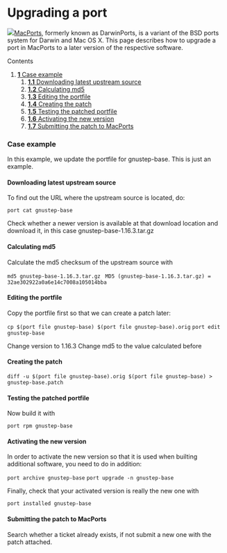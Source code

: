 Upgrading a port
================
![](../../_/rsrc/1222694606788/developers/macports/macports-logo-top.png)[MacPorts](http://www.macports.org/), formerly known as DarwinPorts, is a variant of the BSD ports system for Darwin and Mac OS X.
This page describes how to upgrade a port in MacPorts to a later version of the respective software.





Contents
1.  [**1** Case example](upgrading-a-port.html#TOC-Case-example)
    1.  [**1.1** Downloading latest upstream source](upgrading-a-port.html#TOC-Downloading-latest-upstream-source)
    2.  [**1.2** Calculating md5](upgrading-a-port.html#TOC-Calculating-md5)
    3.  [**1.3** Editing the portfile](upgrading-a-port.html#TOC-Editing-the-portfile)
    4.  [**1.4** Creating the patch](upgrading-a-port.html#TOC-Creating-the-patch)
    5.  [**1.5** Testing the patched portfile](upgrading-a-port.html#TOC-Testing-the-patched-portfile)
    6.  [**1.6** Activating the new version](upgrading-a-port.html#TOC-Activating-the-new-version)
    7.  [**1.7** Submitting the patch to MacPorts](upgrading-a-port.html#TOC-Submitting-the-patch-to-MacPorts)


### Case example
In this example, we update the portfile for gnustep-base. This is just an example.
#### Downloading latest upstream source
To find out the URL where the upstream source is located, do:



`port cat gnustep-base `

Check whether a newer version is available at that download location and download it, in this case gnustep-base-1.16.3.tar.gz
#### Calculating md5
Calculate the md5 checksum of the upstream source with

`md5 gnustep-base-1.16.3.tar.gz `
`MD5 (gnustep-base-1.16.3.tar.gz) = 32ae302922a0a6e14c7008a105014bba`
#### Editing the portfile
Copy the portfile first so that we can create a patch later:

`cp $(port file gnustep-base) $(port file gnustep-base).orig`
`port edit gnustep-base`

Change version to 1.16.3
Change md5 to the value calculated before
#### Creating the patch
`diff -u $(port file gnustep-base).orig $(port file gnustep-base) > gnustep-base.patch`
#### Testing the patched portfile
Now build it with

`port rpm gnustep-base`
#### Activating the new version
In order to activate the new version so that it is used when builting additional software, you need to do in addition:

`port archive gnustep-base`
`port upgrade -n gnustep-base`

Finally, check that your activated version is really the new one with

`port installed gnustep-base`
#### Submitting the patch to MacPorts
Search whether a ticket already exists, if not submit a new one with the patch attached.
